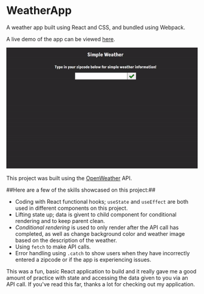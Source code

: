 # WeatherApp
A weather app built using React and CSS, and bundled using Webpack.

A live demo of the app can be viewed [here](https://bryantmeskill.github.io/WeatherApp/).

![GIF of Main Page](https://github.com/BryantMeskill/WeatherApp/blob/main/src/img/weather.gif)

This project was built using the [OpenWeather](https://openweathermap.org/) API.

##Here are a few of the skills showcased on this project:##
* Coding with React functional hooks; ``useState`` and ``useEffect`` are both used in different components on this project. 
* Lifting state up; data is givent to child component for conditional rendering and to keep parent clean.
* *Conditional rendering* is used to only render after the API call has completed, as well as change background color and weather image based on the description of the weather. 
* Using ``fetch`` to make API calls.
* Error handling using ``.catch`` to show users when they have incorrectly entered a zipcode or if the app is experiencing issues.

This was a fun, basic React application to build and it really gave me a good amount of practice with state and accessing the data given to you via an API call. If you've read this far, thanks a lot for checking out my application.

